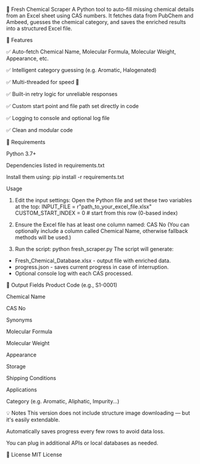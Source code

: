 🧪 Fresh Chemical Scraper
A Python tool to auto-fill missing chemical details from an Excel sheet using CAS numbers. It fetches data from PubChem and Ambeed, guesses the chemical category, and saves the enriched results into a structured Excel file.


🔧 Features

✅ Auto-fetch Chemical Name, Molecular Formula, Molecular Weight, Appearance, etc.

✅ Intelligent category guessing (e.g. Aromatic, Halogenated)

✅ Multi-threaded for speed 🚀

✅ Built-in retry logic for unreliable responses

✅ Custom start point and file path set directly in code

✅ Logging to console and optional log file

✅ Clean and modular code


📁 Requirements

Python 3.7+

Dependencies listed in requirements.txt

Install them using:
pip install -r requirements.txt

Usage
1. Edit the input settings:
Open the Python file and set these two variables at the top:
INPUT_FILE = r"path_to_your_excel_file.xlsx"
CUSTOM_START_INDEX = 0 # start from this row (0-based index)

2. Ensure the Excel file has at least one column named:
CAS No
(You can optionally include a column called Chemical Name, otherwise fallback methods will be
used.)

3. Run the script:
python fresh_scraper.py
The script will generate:
- Fresh_Chemical_Database.xlsx - output file with enriched data.
- progress.json - saves current progress in case of interruption.
- Optional console log with each CAS processed.

📌 Output Fields
Product Code (e.g., S1-0001)

Chemical Name

CAS No

Synonyms

Molecular Formula

Molecular Weight

Appearance

Storage

Shipping Conditions

Applications

Category (e.g. Aromatic, Aliphatic, Impurity...)

💡 Notes
This version does not include structure image downloading — but it's easily extendable.

Automatically saves progress every few rows to avoid data loss.

You can plug in additional APIs or local databases as needed.

📜 License
MIT License
